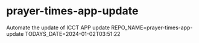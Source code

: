 # prayer-times-app-update
Automate the update of ICCT APP
update
REPO_NAME=prayer-times-app-update
TODAYS_DATE=2024-01-02T03:51:22
